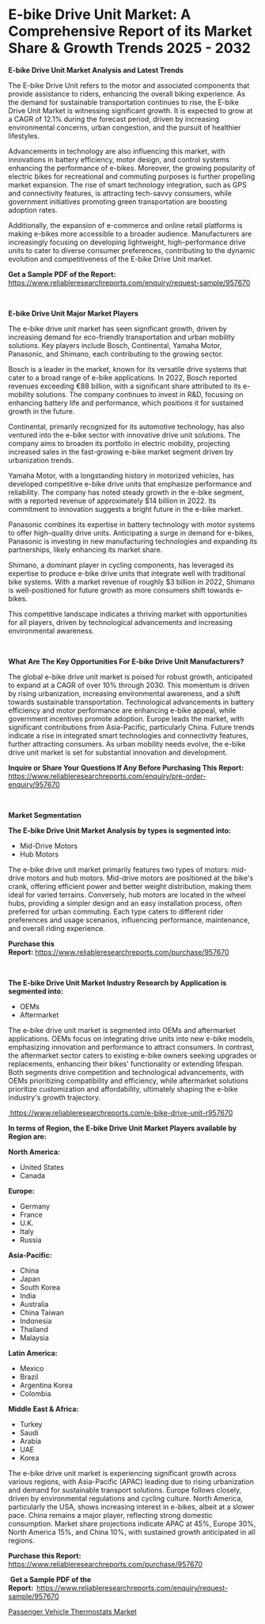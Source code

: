 <p><h1>E-bike Drive Unit Market: A Comprehensive Report of its Market Share & Growth Trends 2025 - 2032</h1></p><p><strong>E-bike Drive Unit Market Analysis and Latest Trends</strong></p>
<p><p>The E-bike Drive Unit refers to the motor and associated components that provide assistance to riders, enhancing the overall biking experience. As the demand for sustainable transportation continues to rise, the E-bike Drive Unit Market is witnessing significant growth. It is expected to grow at a CAGR of 12.1% during the forecast period, driven by increasing environmental concerns, urban congestion, and the pursuit of healthier lifestyles.</p><p>Advancements in technology are also influencing this market, with innovations in battery efficiency, motor design, and control systems enhancing the performance of e-bikes. Moreover, the growing popularity of electric bikes for recreational and commuting purposes is further propelling market expansion. The rise of smart technology integration, such as GPS and connectivity features, is attracting tech-savvy consumers, while government initiatives promoting green transportation are boosting adoption rates.</p><p>Additionally, the expansion of e-commerce and online retail platforms is making e-bikes more accessible to a broader audience. Manufacturers are increasingly focusing on developing lightweight, high-performance drive units to cater to diverse consumer preferences, contributing to the dynamic evolution and competitiveness of the E-bike Drive Unit market.</p></p>
<p><strong>Get a Sample PDF of the Report:&nbsp;</strong> <a href="https://www.reliableresearchreports.com/enquiry/request-sample/957670?utm_campaign=3364&utm_medium=2&utm_source=Github&utm_content=ia&utm_term=21032025&utm_id=e-bike-drive-unit">https://www.reliableresearchreports.com/enquiry/request-sample/957670</a></p>
<p>&nbsp;</p>
<p><strong>E-bike Drive Unit Major Market Players</strong></p>
<p><p>The e-bike drive unit market has seen significant growth, driven by increasing demand for eco-friendly transportation and urban mobility solutions. Key players include Bosch, Continental, Yamaha Motor, Panasonic, and Shimano, each contributing to the growing sector.</p><p>Bosch is a leader in the market, known for its versatile drive systems that cater to a broad range of e-bike applications. In 2022, Bosch reported revenues exceeding €88 billion, with a significant share attributed to its e-mobility solutions. The company continues to invest in R&D, focusing on enhancing battery life and performance, which positions it for sustained growth in the future.</p><p>Continental, primarily recognized for its automotive technology, has also ventured into the e-bike sector with innovative drive unit solutions. The company aims to broaden its portfolio in electric mobility, projecting increased sales in the fast-growing e-bike market segment driven by urbanization trends.</p><p>Yamaha Motor, with a longstanding history in motorized vehicles, has developed competitive e-bike drive units that emphasize performance and reliability. The company has noted steady growth in the e-bike segment, with a reported revenue of approximately $14 billion in 2022. Its commitment to innovation suggests a bright future in the e-bike market.</p><p>Panasonic combines its expertise in battery technology with motor systems to offer high-quality drive units. Anticipating a surge in demand for e-bikes, Panasonic is investing in new manufacturing technologies and expanding its partnerships, likely enhancing its market share.</p><p>Shimano, a dominant player in cycling components, has leveraged its expertise to produce e-bike drive units that integrate well with traditional bike systems. With a market revenue of roughly $3 billion in 2022, Shimano is well-positioned for future growth as more consumers shift towards e-bikes.</p><p>This competitive landscape indicates a thriving market with opportunities for all players, driven by technological advancements and increasing environmental awareness.</p></p>
<p>&nbsp;</p>
<p><strong>What Are The Key Opportunities For E-bike Drive Unit Manufacturers?</strong></p>
<p><p>The global e-bike drive unit market is poised for robust growth, anticipated to expand at a CAGR of over 10% through 2030. This momentum is driven by rising urbanization, increasing environmental awareness, and a shift towards sustainable transportation. Technological advancements in battery efficiency and motor performance are enhancing e-bike appeal, while government incentives promote adoption. Europe leads the market, with significant contributions from Asia-Pacific, particularly China. Future trends indicate a rise in integrated smart technologies and connectivity features, further attracting consumers. As urban mobility needs evolve, the e-bike drive unit market is set for substantial innovation and development.</p></p>
<p><strong>Inquire or Share Your Questions If Any Before Purchasing This Report:</strong> <a href="https://www.reliableresearchreports.com/enquiry/pre-order-enquiry/957670?utm_campaign=3364&utm_medium=2&utm_source=Github&utm_content=ia&utm_term=21032025&utm_id=e-bike-drive-unit">https://www.reliableresearchreports.com/enquiry/pre-order-enquiry/957670</a></p>
<p>&nbsp;</p>
<p><strong>Market Segmentation</strong></p>
<p><strong>The E-bike Drive Unit Market Analysis by types is segmented into:</strong></p>
<p><ul><li>Mid-Drive Motors</li><li>Hub Motors</li></ul></p>
<p><p>The e-bike drive unit market primarily features two types of motors: mid-drive motors and hub motors. Mid-drive motors are positioned at the bike's crank, offering efficient power and better weight distribution, making them ideal for varied terrains. Conversely, hub motors are located in the wheel hubs, providing a simpler design and an easy installation process, often preferred for urban commuting. Each type caters to different rider preferences and usage scenarios, influencing performance, maintenance, and overall riding experience.</p></p>
<p><strong>Purchase this Report:&nbsp;</strong><a href="https://www.reliableresearchreports.com/purchase/957670?utm_campaign=3364&utm_medium=2&utm_source=Github&utm_content=ia&utm_term=21032025&utm_id=e-bike-drive-unit">https://www.reliableresearchreports.com/purchase/957670</a></p>
<p>&nbsp;</p>
<p><strong>The E-bike Drive Unit Market Industry Research by Application is segmented into:</strong></p>
<p><ul><li>OEMs</li><li>Aftermarket</li></ul></p>
<p><p>The e-bike drive unit market is segmented into OEMs and aftermarket applications. OEMs focus on integrating drive units into new e-bike models, emphasizing innovation and performance to attract consumers. In contrast, the aftermarket sector caters to existing e-bike owners seeking upgrades or replacements, enhancing their bikes' functionality or extending lifespan. Both segments drive competition and technological advancements, with OEMs prioritizing compatibility and efficiency, while aftermarket solutions prioritize customization and affordability, ultimately shaping the e-bike industry's growth trajectory.</p></p>
<p><a href="https://www.reliableresearchreports.com/e-bike-drive-unit-r957670?utm_campaign=3364&utm_medium=2&utm_source=Github&utm_content=ia&utm_term=21032025&utm_id=e-bike-drive-unit">&nbsp;https://www.reliableresearchreports.com/e-bike-drive-unit-r957670</a></p>
<p><strong>In terms of Region, the E-bike Drive Unit Market Players available by Region are:</strong></p>
<p>
    <p> <strong> North America: </strong>
        <ul>
            <li>United States</li>
            <li>Canada</li>
        </ul>
        </p> 
    <p> <strong> Europe: </strong>
        <ul>
            <li>Germany</li>
            <li>France</li>
            <li>U.K.</li>
            <li>Italy</li>
            <li>Russia</li>
        </ul>
        </p> 
    <p> <strong> Asia-Pacific: </strong>
        <ul>
            <li>China</li>
            <li>Japan</li>
            <li>South Korea</li>
            <li>India</li>
            <li>Australia</li>
            <li>China Taiwan</li>
            <li>Indonesia</li>
            <li>Thailand</li>
            <li>Malaysia</li>
        </ul>
        </p> 
    <p> <strong> Latin America: </strong>
        <ul>
            <li>Mexico</li>
            <li>Brazil</li>
            <li>Argentina Korea</li>
            <li>Colombia</li>
        </ul>
        </p> 
    <p> <strong> Middle East & Africa: </strong>
        <ul>
            <li>Turkey</li>
            <li>Saudi</li>
            <li>Arabia</li>
            <li>UAE</li>
            <li>Korea</li>
        </ul>
    </p>
    </p>
<p><p>The e-bike drive unit market is experiencing significant growth across various regions, with Asia-Pacific (APAC) leading due to rising urbanization and demand for sustainable transport solutions. Europe follows closely, driven by environmental regulations and cycling culture. North America, particularly the USA, shows increasing interest in e-bikes, albeit at a slower pace. China remains a major player, reflecting strong domestic consumption. Market share projections indicate APAC at 45%, Europe 30%, North America 15%, and China 10%, with sustained growth anticipated in all regions.</p></p>
<p><strong>Purchase this Report: </strong><a href="https://www.reliableresearchreports.com/purchase/957670?utm_campaign=3364&utm_medium=2&utm_source=Github&utm_content=ia&utm_term=21032025&utm_id=e-bike-drive-unit">https://www.reliableresearchreports.com/purchase/957670</a></p>
<p>&nbsp;<strong>Get a Sample PDF of the Report:&nbsp;&nbsp;</strong><a href="https://www.reliableresearchreports.com/enquiry/request-sample/957670?utm_campaign=3364&utm_medium=2&utm_source=Github&utm_content=ia&utm_term=21032025&utm_id=e-bike-drive-unit">https://www.reliableresearchreports.com/enquiry/request-sample/957670</a></p>
<p><strong></strong></p>
<p><p><a href="https://github.com/kmettjanksj7/Market-Research-Report-List-1/blob/main/passenger-vehicle-thermostats-market.md?utm_campaign=3364&utm_medium=2&utm_source=Github&utm_content=ia&utm_term=21032025&utm_id=e-bike-drive-unit">Passenger Vehicle Thermostats Market</a></p></p>